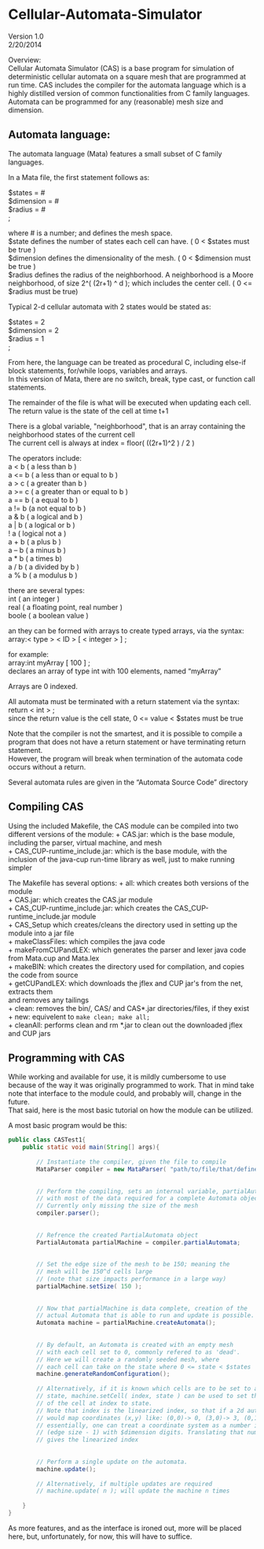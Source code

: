 Cellular-Automata-Simulator
===========================
Version 1.0<br />
2/20/2014

Overview:<br />
Cellular Automata Simulator (CAS) is a base program for simulation of deterministic 
cellular automata on a square mesh that are programmed at run time. 
CAS includes the compiler for the automata language which is a highly distilled 
version of common functionalities from C family languages. 
Automata can be programmed for any (reasonable) mesh size and dimension.<br />

Automata language:<br />
------------------
The automata language (Mata) features a small subset of C family languages.<br />

In a Mata file, the first statement follows as:<br />

$states = #<br />
$dimension = #<br />
$radius = #<br />
;

where # is a number; and defines the mesh space. <br />
$state defines the number of states each cell can have. ( 0 < $states must be true )<br />
$dimension defines the dimensionality of the mesh. ( 0 < $dimension must be true )<br />
$radius defines the radius of the neighborhood. A neighborhood is a Moore 
neighborhood, of size 2^( (2r+1) ^ d ); which includes the center cell. 
( 0 <= $radius must be true)<br />

Typical 2-d cellular automata with 2 states would be stated as:<br />

$states = 2<br />
$dimension = 2<br />
$radius = 1<br />
;

From here, the language can be treated as procedural C, including else-if block 
statements, for/while loops, variables and arrays. <br />
In this version of Mata, there are no switch, break, type cast, or function 
call statements.<br />

The remainder of the file is what will be executed when updating each cell.
The return value is the state of the cell at time t+1

There is a global variable, "neighborhood", that is an array containing the 
neighborhood states of the current cell <br />
The current cell is always at index = floor( ((2r+1)^2 ) / 2 )

The operators include:<br />
a < b	( a less than b )<br />
a <= b	( a less than or equal to b )<br />
a > c	( a greater than b )<br />a >= c	( a greater than or equal to b )<br />
a == b	( a equal to b )<br />
a != b	(a not equal to b )<br />
a & b	( a logical and b )<br />
a | b	( a logical or b )<br />
! a	( logical not a )<br />
a + b	( a plus b )<br />
a – b	( a minus b )<br />
a * b	( a times b)<br />
a / b	( a divided by b )<br />
a % b	( a modulus b )<br />

there are several types:<br />
int	( an integer )<br />
real 	( a floating point, real number )<br />
boole	( a boolean value )<br />

an they can be formed with arrays to create typed arrays, via the syntax:<br />
array:< type > < ID > [ < integer > ] ;<br />

for example:<br />
array:int myArray [ 100 ] ;<br />
declares an array of type int with 100 elements, named “myArray”<br />

Arrays are 0 indexed.

All automata must be terminated with a return statement via the syntax:<br />
return < int > ;<br />
since the return value is the cell state, 0 <= value < $states must be true 

Note that the compiler is not the smartest, and it is possible to compile a program 
that does not have a return statement or have terminating return statement. <br />
However, the program will break when termination of the automata code occurs 
without a return.<br />

Several automata rules are given in the “Automata Source Code” directory<br />


Compiling CAS
-------------
Using the included Makefile, the CAS module can be compiled into two different
versions of the module:
	+ CAS.jar: which is the base module, including the parser, virtual machine, and mesh <br />
	+ CAS_CUP-runtime_include.jar: which is the base module, with the inclusion of the 
java-cup run-time library as well, just to make running simpler <br />

The Makefile has several options:
	+ all: which creates both versions of the module <br />
	+ CAS.jar: which creates the CAS.jar module  <br />
	+ CAS_CUP-runtime_include.jar: which creates the CAS_CUP-runtime_include.jar module <br />
	+ CAS_Setup which creates/cleans the directory used in setting up the module into a jar file <br />
	+ makeClassFiles: which compiles the java code <br />
	+ makeFromCUPandLEX: which generates the parser and lexer java code from Mata.cup and Mata.lex <br />
	+ makeBIN: which creates the directory used for compilation, and copies the code from source <br />
	+ getCUPandLEX: which downloads the jflex and CUP jar's from the net, extracts them <br />
and removes any tailings <br />
	+ clean: removes the bin/, CAS/ and CAS*.jar directories/files, if they exist <br />
	+ new: equivelent to `make clean; make all;` <br />
	+ cleanAll: performs clean and rm *.jar to clean out the downloaded jflex and CUP jars <br />
	
	
Programming with CAS
--------------------
While working and available for use, it is mildly cumbersome to use because of the
way it was originally programmed to work. 
That in mind take note that interface to the module could, and probably will, change
in the future. <br />
That said, here is the most basic tutorial on how the module can be utilized.

A most basic program would be this: <br />
```java
public class CASTest1{ 
	public static void main(String[] args){
		
		// Instantiate the compiler, given the file to compile
		MataParser compiler = new MataParser( "path/to/file/that/defines/theAutomaton" ); 
		
		
		// Perform the compiling, sets an internal variable, partialAutomata, 
		// with most of the data required for a complete Automata object 
		// Currently only missing the size of the mesh
		compiler.parser();
		
		
		// Refrence the created PartialAutomata object
		PartialAutomata partialMachine = compiler.partialAutomata;
		
		
		// Set the edge size of the mesh to be 150; meaning the
		// mesh will be 150^d cells large 
		// (note that size impacts performance in a large way)
		partialMachine.setSize( 150 );
		
		
		// Now that partialMachine is data complete, creation of the 
		// actual Automata that is able to run and update is possible.
		Automata machine = partialMachine.createAutomata();
		
		
		// By default, an Automata is created with an empty mesh
		// with each cell set to 0, commonly refered to as 'dead'.
		// Here we will create a randomly seeded mesh, where
		// each cell can take on the state where 0 <= state < $states
		machine.generateRandomConfiguration();
		
		// Alternatively, if it is known which cells are to be set to a
		// state, machine.setCell( index, state ) can be used to set the state
		// of the cell at index to state.
		// Note that index is the linearized index, so that if a 2d automata of size 4
		// would map coordinates (x,y) like: (0,0)-> 0, (3,0)-> 3, (0,1)->4, (0,2)-> 8
		// essentially, one can treat a coordinate system as a number in the base of the 
		// (edge size - 1) with $dimension digits. Translating that number into base 10 
		// gives the linearized index
		
		
		// Perform a single update on the automata.
		machine.update();
		
		// Alternatively, if multiple updates are required
		// machine.update( n ); will update the machine n times
		
	}
}
```

As more features, and as the interface is ironed out, more will be placed here,
but, unfortunately, for now, this will have to suffice.








